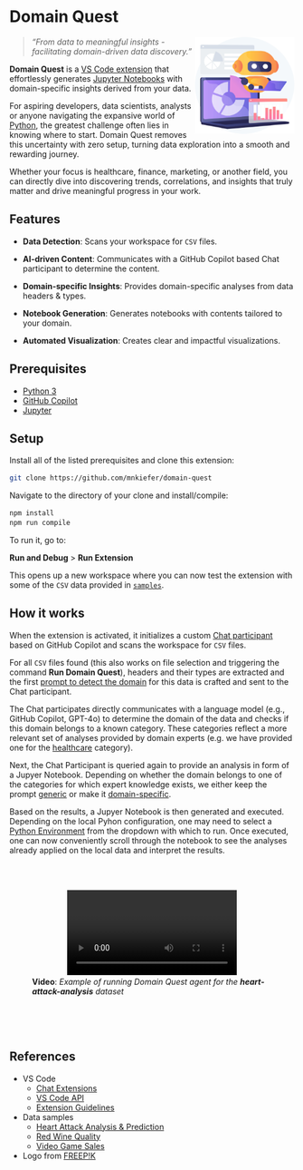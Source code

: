 # Domain Quest

<img alt="Solution design diagram" src="./images/domain-quest.png" width="35%" align="right"/>

> *“From data to meaningful insights - facilitating domain-driven data discovery.”*

**Domain Quest** is a [VS Code extension](https://code.visualstudio.com/docs/editor/extension-marketplace) that effortlessly generates [Jupyter Notebooks](https://code.visualstudio.com/docs/datascience/jupyter-notebooks) with domain-specific insights derived from your data.

For aspiring developers, data scientists, analysts or anyone navigating the expansive world of [Python](https://www.python.org/), the greatest challenge often lies in knowing where to start. Domain Quest removes this uncertainty with zero setup, turning data exploration into a smooth and rewarding journey.

Whether your focus is healthcare, finance, marketing, or another field, you can directly dive into discovering trends, correlations, and insights that truly matter and drive meaningful progress in your work.


## Features

* **Data Detection**: Scans your workspace for `CSV` files.
  
* **AI-driven Content**: Communicates with a GitHub Copilot based Chat participant to determine the content.

* **Domain-specific Insights**: Provides domain-specific analyses from data headers & types.

* **Notebook Generation**: Generates notebooks with contents tailored to your domain.

* **Automated Visualization**: Creates clear and impactful visualizations.


## Prerequisites

- [Python 3](https://code.visualstudio.com/docs/python/python-tutorial#_install-a-python-interpreter)
- [GitHub Copilot](https://marketplace.visualstudio.com/items?itemName=GitHub.copilot)
- [Jupyter](https://marketplace.visualstudio.com/items?itemName=ms-toolsai.jupyter)


## Setup

Install all of the listed prerequisites and clone this extension:

```sh
git clone https://github.com/mnkiefer/domain-quest
```

Navigate to the directory of your clone and install/compile:

```sh
npm install
npm run compile
```

To run it, go to:

**Run and Debug** > **Run Extension**

This opens up a new workspace where you can now test the extension with some of the `CSV` data provided in [`samples`](./samples).


## How it works

When the extension is activated, it initializes a custom [Chat participant](https://code.visualstudio.com/api/extension-guides/chat#develop-a-chat-extension) based on GitHub Copilot and scans the workspace for `CSV` files.

For all `CSV` files found (this also works on file selection and triggering the command **Run Domain Quest**), headers and their types are extracted and the first [prompt to detect the domain](https://github.com/mnkiefer/domain-quest/blob/main/src/prompts/getDomain.md) for this data is crafted and sent to the Chat participant.

The Chat participates directly communicates with a language model (e.g., GitHub Copilot, GPT-4o) to determine the domain of the data and checks if this domain belongs to a known category. These categories reflect a more relevant set of analyses provided by domain experts (e.g. we have provided one for the [healthcare](https://github.com/mnkiefer/domain-quest/blob/main/src/prompts/healthcare.md) category).

Next, the Chat Participant is queried again to provide an analysis in form of a Jupyer Notebook. Depending on whether the domain belongs to one of the categories for which expert knowledge exists, we either keep the prompt [generic](https://github.com/mnkiefer/domain-quest/blob/main/src/prompts/getAnalysis.md) or make it [domain-specific](https://github.com/mnkiefer/domain-quest/blob/main/src/prompts/getCategoryAnalysis.md).

Based on the results, a Jupyer Notebook is then generated and executed. Depending on the local Pyhon configuration, one may need to select a [Python Environment](https://code.visualstudio.com/docs/datascience/jupyter-kernel-management#_python-environments) from the dropdown with which to run. Once executed, one can now conveniently scroll through the notebook to see the analyses already applied on the local data and interpret the results.

<br><br>
<figure>
<div align="center">
  <video src="https://github.com/user-attachments/assets/fcf02847-8ced-42b7-b24a-5cbfea392cb6" controls="controls" />    
</div>
  <figcaption>
    <b>Video</b>: <i>Example of running Domain Quest agent for the <b>heart-attack-analysis</b> dataset</i>
  </figcaption>
</figure>
<br><br><br>


## References

* VS Code
  * [Chat Extensions](https://code.visualstudio.com/api/extension-guides/chat)
  * [VS Code API](https://code.visualstudio.com/api/references/vscode-api)
  * [Extension Guidelines](https://code.visualstudio.com/api/references/extension-guidelines)
* Data samples
  * [Heart Attack Analysis & Prediction](https://www.kaggle.com/code/kanncaa1/heart-attack-analysis-prediction)
  * [Red Wine Quality](https://www.kaggle.com/datasets/uciml/red-wine-quality-cortez-et-al-2009)
  * [Video Game Sales](https://www.kaggle.com/datasets/gregorut/videogamesales)
* Logo from [FREEP!K](https://www.freepik.com/free-vector/ai-powered-marketing-tools-abstract-concept-illustration_12291062.htm#fromView=search&page=1&position=7&uuid=d566a5ec-64b2-4295-a489-008dd89b8e1c)
